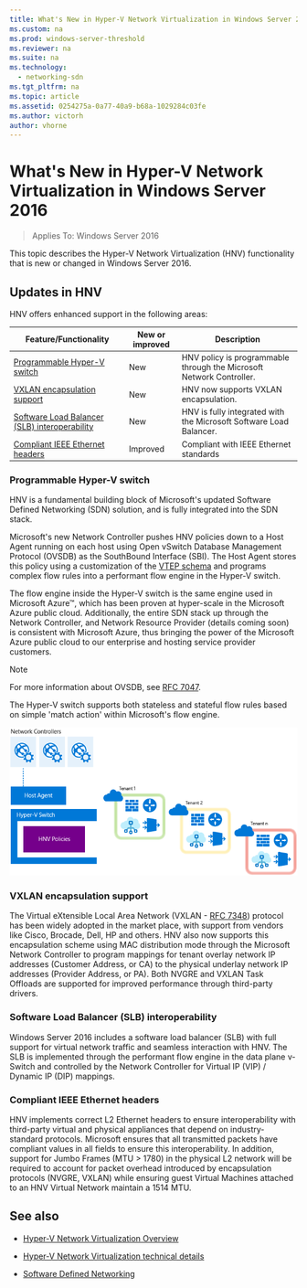 ```yaml
---
title: What's New in Hyper-V Network Virtualization in Windows Server 2016
ms.custom: na
ms.prod: windows-server-threshold
ms.reviewer: na
ms.suite: na
ms.technology: 
  - networking-sdn
ms.tgt_pltfrm: na
ms.topic: article
ms.assetid: 0254275a-0a77-40a9-b68a-1029284c03fe
ms.author: victorh
author: vhorne
---
```

# What's New in Hyper-V Network Virtualization in Windows Server 2016

>Applies To: Windows Server 2016

This topic describes the Hyper-V Network Virtualization (HNV) functionality that is new or changed in Windows Server 2016.  
  
## <a name="BKMK_IPAM2012R2"></a>Updates in HNV  
HNV offers enhanced support in the following areas:  
  
|Feature/Functionality|New or improved|Description|  
|--------------------------|-------------------|---------------|  
|[Programmable Hyper-V switch](../../../sdn/technologies/hyper-v-network-virtualization/../../../sdn/technologies/hyper-v-network-virtualization/../../../sdn/technologies/hyper-v-network-virtualization/../../../sdn/technologies/hyper-v-network-virtualization/whats-new-hyperv-network-virtualization-windows-server.md#SDN)|New|HNV policy is programmable through the Microsoft Network Controller.|  
|[VXLAN encapsulation support](../../../sdn/technologies/hyper-v-network-virtualization/../../../sdn/technologies/hyper-v-network-virtualization/../../../sdn/technologies/hyper-v-network-virtualization/../../../sdn/technologies/hyper-v-network-virtualization/whats-new-hyperv-network-virtualization-windows-server.md#VXLAN)|New|HNV now supports VXLAN encapsulation.|  
|[Software Load Balancer (SLB) interoperability](../../../sdn/technologies/hyper-v-network-virtualization/../../../sdn/technologies/hyper-v-network-virtualization/../../../sdn/technologies/hyper-v-network-virtualization/../../../sdn/technologies/hyper-v-network-virtualization/whats-new-hyperv-network-virtualization-windows-server.md#SLB)|New|HNV is fully integrated with the Microsoft Software Load Balancer.|  
|[Compliant IEEE Ethernet headers](../../../sdn/technologies/hyper-v-network-virtualization/../../../sdn/technologies/hyper-v-network-virtualization/../../../sdn/technologies/hyper-v-network-virtualization/../../../sdn/technologies/hyper-v-network-virtualization/whats-new-hyperv-network-virtualization-windows-server.md#L2)|Improved|Compliant with IEEE Ethernet standards|  
  
### <a name="SDN"></a>Programmable Hyper-V switch  
HNV is a fundamental building block of Microsoft's updated Software Defined Networking (SDN) solution, and is fully integrated into the SDN stack.  
  
Microsoft's new Network Controller pushes HNV policies down to a Host Agent running on each host using Open vSwitch Database Management Protocol (OVSDB) as the SouthBound Interface (SBI). The Host Agent stores this policy using a customization of the [VTEP schema](https://github.com/openvswitch/ovs/blob/master/vtep/vtep.ovsschema) and programs complex flow rules into a performant flow engine in the Hyper-V switch.  
  
The flow engine inside the Hyper-V switch is the same engine used in Microsoft Azure&trade;, which has been proven at hyper-scale in the Microsoft Azure public cloud. Additionally, the entire SDN stack up through the Network Controller, and Network Resource Provider (details coming soon) is consistent with Microsoft Azure, thus bringing the power of the Microsoft Azure public cloud to our enterprise and hosting service provider customers.  
  
> [!NOTE]  
> For more information about OVSDB, see [RFC 7047](http://www.rfc-editor.org/info/rfc7047).  
  
The Hyper-V switch supports both stateless and stateful flow rules based on simple 'match action' within Microsoft's flow engine.  
 
![Windows Server 2016 Hyper-V switch](../../../media/what-s-new-in-hyper-v-network-virtualization-in-windows-server/HNVOverview.png)  
  
### <a name="VXLAN"></a>VXLAN encapsulation support  
The Virtual eXtensible Local Area Network (VXLAN - [RFC 7348](http://www.rfc-editor.org/info/rfc7348)) protocol has been widely adopted in the market place, with support from vendors like Cisco, Brocade, Dell, HP and others. HNV also now supports this encapsulation scheme using MAC distribution mode through the Microsoft Network Controller to program mappings for tenant overlay network IP addresses (Customer Address, or CA) to the physical underlay network IP addresses (Provider Address, or PA). Both NVGRE and VXLAN Task Offloads are supported for improved performance through third-party drivers.  
  
### <a name="SLB"></a>Software Load Balancer (SLB) interoperability  
Windows Server 2016 includes a software load balancer (SLB) with full support for virtual network traffic and seamless interaction with HNV. The SLB is implemented through the performant flow engine in the data plane v-Switch and controlled by the Network Controller for Virtual IP (VIP) / Dynamic IP (DIP) mappings.  
  
### <a name="L2"></a>Compliant IEEE Ethernet headers  
HNV implements correct L2 Ethernet headers to ensure interoperability with third-party virtual and physical appliances that depend on industry-standard protocols. Microsoft ensures that all transmitted packets have compliant values in all fields to ensure this interoperability. In addition, support for Jumbo Frames (MTU > 1780) in the physical L2 network will be required to account for packet overhead introduced by encapsulation protocols (NVGRE, VXLAN) while ensuring guest Virtual Machines attached to an HNV Virtual Network maintain a 1514 MTU.  
  
## See also  
  
-   [Hyper-V Network Virtualization Overview](assetId:///bf1dba9d-1960-4dd2-a5e2-99466a02044b)  
  
-   [Hyper-V Network Virtualization technical details](assetId:///405a1b66-c9ba-49fa-9200-cd1364e92ab1)  
  
-   [Software Defined Networking](..\..\sdn\Software-Defined-Networking--SDN-.md)  
  